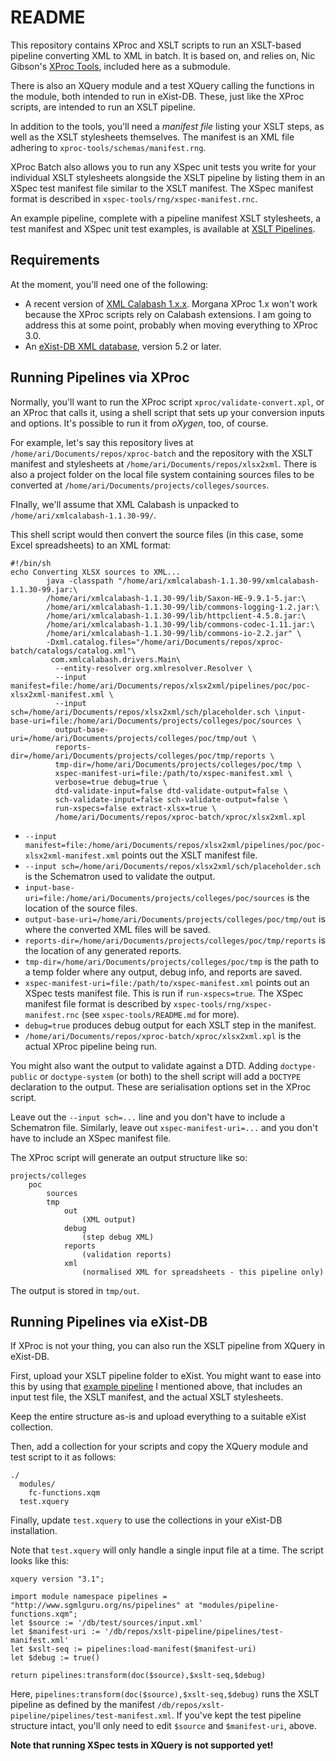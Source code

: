 # README

This repository contains XProc and XSLT scripts to run an XSLT-based pipeline converting XML to XML in batch. It is based on, and relies on, Nic Gibson's [XProc Tools](https://github.com/nic-gibson/xproc-tools), included here as a submodule.

There is also an XQuery module and a test XQuery calling the functions in the module, both intended to run in eXist-DB. These, just like the XProc scripts, are intended to run an XSLT pipeline.

In addition to the tools, you'll need a *manifest file* listing your XSLT steps, as well as the XSLT stylesheets themselves. The manifest is an XML file adhering to `xproc-tools/schemas/manifest.rng`.

XProc Batch also allows you to run any XSpec unit tests you write for your individual XSLT stylesheets alongside the XSLT pipeline by listing them in an XSpec test manifest file similar to the XSLT manifest. The XSpec manifest format is described in `xspec-tools/rng/xspec-manifest.rnc`.

An example pipeline, complete with a pipeline manifest XSLT stylesheets, a test manifest and XSpec unit test examples, is available at [XSLT Pipelines](https://github.com/sgmlguru/xslt-pipelines).


## Requirements

At the moment, you'll need one of the following: 

* A recent version of [XML Calabash 1.x.x](https://xmlcalabash.com/). Morgana XProc 1.x won't work because the XProc scripts rely on Calabash extensions. I am going to address this at some point, probably when moving everything to XProc 3.0.
* An [eXist-DB XML database](http://exist-db.org/exist/apps/homepage/index.html), version 5.2 or later.


## Running Pipelines via XProc

Normally, you'll want to run the XProc script `xproc/validate-convert.xpl`, or an XProc that calls it, using a shell script that sets up your conversion inputs and options. It's possible to run it from *oXygen*, too, of course.

For example, let's say this repository lives at `/home/ari/Documents/repos/xproc-batch` and the repository with the XSLT manifest and stylesheets at `/home/ari/Documents/repos/xlsx2xml`. There is also a project folder on the local file system containing sources files to be converted at `/home/ari/Documents/projects/colleges/sources`.

FInally, we'll assume that XML Calabash is unpacked to `/home/ari/xmlcalabash-1.1.30-99/`.

This shell script would then convert the source files (in this case, some Excel spreadsheets) to an XML format:

```
#!/bin/sh
echo Converting XLSX sources to XML...
        java -classpath "/home/ari/xmlcalabash-1.1.30-99/xmlcalabash-1.1.30-99.jar:\
        /home/ari/xmlcalabash-1.1.30-99/lib/Saxon-HE-9.9.1-5.jar:\
        /home/ari/xmlcalabash-1.1.30-99/lib/commons-logging-1.2.jar:\
        /home/ari/xmlcalabash-1.1.30-99/lib/httpclient-4.5.8.jar:\
        /home/ari/xmlcalabash-1.1.30-99/lib/commons-codec-1.11.jar:\
        /home/ari/xmlcalabash-1.1.30-99/lib/commons-io-2.2.jar" \
        -Dxml.catalog.files="/home/ari/Documents/repos/xproc-batch/catalogs/catalog.xml"\
         com.xmlcalabash.drivers.Main\
          --entity-resolver org.xmlresolver.Resolver \
          --input manifest=file:/home/ari/Documents/repos/xlsx2xml/pipelines/poc/poc-xlsx2xml-manifest.xml \
          --input sch=/home/ari/Documents/repos/xlsx2xml/sch/placeholder.sch \input-base-uri=file:/home/ari/Documents/projects/colleges/poc/sources \
          output-base-uri=/home/ari/Documents/projects/colleges/poc/tmp/out \
          reports-dir=/home/ari/Documents/projects/colleges/poc/tmp/reports \
          tmp-dir=/home/ari/Documents/projects/colleges/poc/tmp \
          xspec-manifest-uri=file:/path/to/xspec-manifest.xml \
          verbose=true debug=true \
          dtd-validate-input=false dtd-validate-output=false \
          sch-validate-input=false sch-validate-output=false \
          run-xspecs=false extract-xlsx=true \
          /home/ari/Documents/repos/xproc-batch/xproc/xlsx2xml.xpl

```

* `--input manifest=file:/home/ari/Documents/repos/xlsx2xml/pipelines/poc/poc-xlsx2xml-manifest.xml` points out the XSLT manifest file.
* `--input sch=/home/ari/Documents/repos/xlsx2xml/sch/placeholder.sch` is the Schematron used to validate the output.
* `input-base-uri=file:/home/ari/Documents/projects/colleges/poc/sources` is the location of the source files. 
* `output-base-uri=/home/ari/Documents/projects/colleges/poc/tmp/out` is where the converted XML files will be saved.
* `reports-dir=/home/ari/Documents/projects/colleges/poc/tmp/reports` is the location of any generated reports.
* `tmp-dir=/home/ari/Documents/projects/colleges/poc/tmp` is the path to a temp folder where any output, debug info, and reports are saved.
* `xspec-manifest-uri=file:/path/to/xspec-manifest.xml` points out an XSpec tests manifest file. This is run if `run-xspecs=true`. The XSpec manifest file format is described by `xspec-tools/rng/xspec-manifest.rnc` (see `xspec-tools/README.md` for more).
* `debug=true` produces debug output for each XSLT step in the manifest.
* `/home/ari/Documents/repos/xproc-batch/xproc/xlsx2xml.xpl` is the actual XProc pipeline being run.

You might also want the output to validate against a DTD. Adding `doctype-public` or `doctype-system` (or both) to the shell script will add a `DOCTYPE` declaration to the output. These are serialisation options set in the XProc script.

Leave out the `--input sch=...` line and you don't have to include a Schematron file. Similarly, leave out `xspec-manifest-uri=...` and you don't have to include an XSpec manifest file.

The XProc script will generate an output structure like so:

```
projects/colleges
    poc
        sources
        tmp
            out
                (XML output)
            debug
                (step debug XML)
            reports
                (validation reports)
            xml
                (normalised XML for spreadsheets - this pipeline only)
```

The output is stored in `tmp/out`.


## Running Pipelines via eXist-DB

If XProc is not your thing, you can also run the XSLT pipeline from XQuery in eXist-DB.

First, upload your XSLT pipeline folder to eXist. You might want to ease into this by using that [example pipeline](https://github.com/sgmlguru/xslt-pipelines) I mentioned above, that includes an input test file, the XSLT manifest, and the actual XSLT stylesheets.

Keep the entire structure as-is and upload everything to a suitable eXist collection.

Then, add a collection for your scripts and copy the XQuery module and test script to it as follows:

```
./
  modules/
    fc-functions.xqm
  test.xquery
```

Finally, update `test.xquery` to use the collections in your eXist-DB installation.

Note that `test.xquery` will only handle a single input file at a time. The script looks like this:

```
xquery version "3.1";

import module namespace pipelines = "http://www.sgmlguru.org/ns/pipelines" at "modules/pipeline-functions.xqm";
let $source := '/db/test/sources/input.xml'
let $manifest-uri := '/db/repos/xslt-pipeline/pipelines/test-manifest.xml'
let $xslt-seq := pipelines:load-manifest($manifest-uri)
let $debug := true()

return pipelines:transform(doc($source),$xslt-seq,$debug)
```

Here, `pipelines:transform(doc($source),$xslt-seq,$debug)` runs the XSLT pipeline as defined by the manifest `/db/repos/xslt-pipeline/pipelines/test-manifest.xml`. If you've kept the test pipeline structure intact, you'll only need to edit `$source` and `$manifest-uri`, above.

**Note that running XSpec tests in XQuery is not supported yet!**


